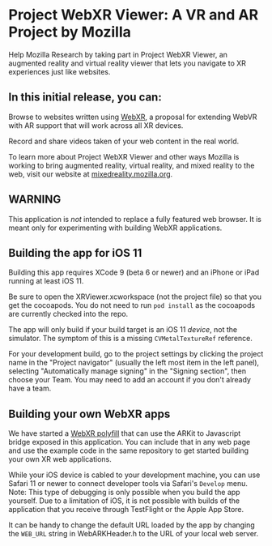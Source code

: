 #  Project WebXR Viewer: A VR and AR Project by Mozilla

Help Mozilla Research by taking part in Project WebXR Viewer, an augmented reality and virtual reality viewer that lets you navigate to XR experiences just like websites.

## In this initial release, you can:

Browse to websites written using [WebXR](https://github.com/mozilla/webxr-polyfill/), a proposal for extending WebVR with AR support that will work across all XR devices.

Record and share videos taken of your web content in the real world.

To learn more about Project WebXR Viewer and other ways Mozilla is working to bring augmented reality, virtual reality, and mixed reality to the web, visit our website at [mixedreality.mozilla.org](https://mixedreality.mozilla.org/).

## WARNING

This application is *not* intended to replace a fully featured web browser. It is meant only for experimenting with building WebXR applications.

## Building the app for iOS 11

Building this app requires XCode 9 (beta 6 or newer) and an iPhone or iPad running at least iOS 11.

Be sure to open the XRViewer.xcworkspace (not the project file) so that you get the cocoapods. You do not need to run `pod install` as the cocoapods are currently checked into the repo.

The app will only build if your build target is an iOS 11 *device*, not the simulator. The symptom of this is a missing `CVMetalTextureRef` reference.

For your development build, go to the project settings by clicking the project name in the "Project navigator" (usually the left most item in the left panel), selecting "Automatically manage signing" in the "Signing section", then choose your Team. You may need to add an account if you don't already have a team.

## Building your own WebXR apps

We have started a [WebXR polyfill](https://github.com/mozilla/webxr-polyfill/) that can use the ARKit to Javascript bridge exposed in this application. You can include that in any web page and use the example code in the same repository to get started building your own XR web applications. 

While your iOS device is cabled to your development machine, you can use Safari 11 or newer to connect developer tools via Safari's `Develop` menu. Note: This type of debugging is only possible when you build the app yourself. Due to a limitation of iOS, it is not possible with builds of the application that you receive through TestFlight or the Apple App Store.

It can be handy to change the default URL loaded by the app by changing the `WEB_URL` string in WebARKHeader.h to the URL of your local web server. 

